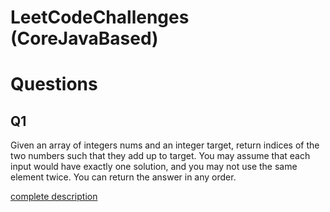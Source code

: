 # LeetCodeChallenges (CoreJavaBased)

# Questions

## Q1

Given an array of integers nums and an integer target, return indices of the two numbers such that they add up to target.
You may assume that each input would have exactly one solution, and you may not use the same element twice.
You can return the answer in any order.

[complete description](https://leetcode.com/problems/two-sum/)
